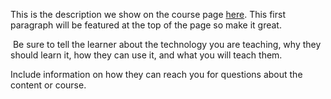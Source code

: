This is the description we show on the course page [here](https://lab.github.com/githubtraining/hello-world-6-languages). This first paragraph will be featured at the top of the page so make it great.
​

​
Be sure to tell the learner about the technology you are teaching, why they should learn it, how they can use it, and what you will teach them.
​


Include information on how they can reach you for questions about the content or course. 